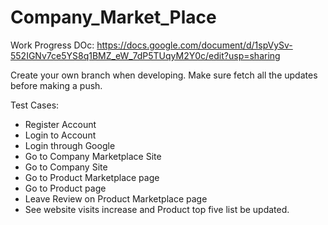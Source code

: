 # Company_Market_Place
Work Progress DOc:
https://docs.google.com/document/d/1spVySv-552IGNv7ce5YS8q1BMZ_eW_7dP5TUqyM2Y0c/edit?usp=sharing

Create your own branch when developing. Make sure fetch all the updates before making a push.

Test Cases:

+ Register Account
+ Login to Account
+ Login through Google
+ Go to Company Marketplace Site
+ Go to Company Site
+ Go to Product Marketplace page
+ Go to Product page
+ Leave Review on Product Marketplace page
+ See website visits increase and Product top five list be updated.
